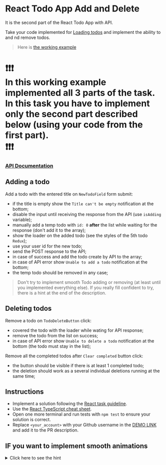# React Todo App Add and Delete

It is the second part of the React Todo App with API.

Take your code implemented for [Loading todos](https://github.com/mate-academy/react_todo-app-loading-todos)
and implement the ability to and nd remove todos.

> Here is [the working example](https://mate-academy.github.io/react_todo-app-with-api/)
# ❗️❗️❗️</br>In this working example implemented all 3 parts of the task.</br>In this task you have to implement only the second part described below (using your code from the first part).</br>❗️❗️❗️

### [API Documentation](https://mate-academy.github.io/fe-students-api/)

## Adding a todo

Add a todo with the entered title on `NewTodoField` form submit:

- if the title is empty show the `Title can't be empty` notification at the bottom;
- disable the input until receiving the response from the API (use `isAdding` variable);
- manually add a temp todo with `id: 0` **after** the list while waiting for the response (don't add it to the array);
- show the loader on the added todo (see the styles of the 5th todo `Redux`);
- use your user id for the new todo;
- send the POST response to the API;
- in case of success and add the todo create by API to the array;
- in case of API error show `Unable to add a todo` notification at the bottom;
- the temp todo should be removed in any case;

> Don't try to implement smooth Todo adding or removing (at least until you implemented everything else).
> If you really fill confident to try, there is a hint at the end of the description.

## Deleting todos

Remove a todo on `TodoDeleteButton` click:

- covered the todo with the loader while wating for API response;
- remove the todo from the list on success;
- in case of API error show `Unable to delete a todo` notification at the bottom (the todo must stay in the list);

Remove all the completed todos after `Clear completed` button click:

- the button should be visible if there is at least 1 completed todo;
- the deletion should work as a several individual deletions running at the same time;

## Instructions

- Implement a solution following the [React task guideline](https://github.com/mate-academy/react_task-guideline#react-tasks-guideline).
- Use the [React TypeScript cheat sheet](https://mate-academy.github.io/fe-program/js/extra/react-typescript).
- Open one more terminal and run tests with `npm test` to ensure your solution is correct.
- Replace `<your_account>` with your Github username in the [DEMO LINK](https://Yurii-Pozho.github.io/react_todo-app-add-and-delete/) and add it to the PR description.

## IF you want to implement smooth animations

<details>
  <summary>Click here to see the hint</summary>

  Use [React Transition Group](https://reactcommunity.org/react-transition-group/transition-group)

  ```tsx
  <section className="todoapp__main" data-cy="TodoList">
    <TransitionGroup>
      {visibleTodos.map(todo => (
        <CSSTransition
          key={todo.id}
          timeout={300}
          classNames="item"
        >
          <TodoItem
            todo={todo}
            isProcessed={processings.includes(todo.id)}
            onDelete={() => deleteTodo(todo.id)}
            onUpdate={updateTodo}
          />
        </CSSTransition>
      ))}

      {creating && (
        <CSSTransition
          key={0}
          timeout={300}
          classNames="temp-item"
        >
          <TodoItem
            todo={{
              id: Math.random(),
              title,
              completed: false,
              userId: user.id,
            }}
            isProcessed
          />
        </CSSTransition>
      )}
    </TransitionGroup>
  </section>
  ```

  Here are the styles used in this example
  ```css
  .item-enter {
    max-height: 0;
  }

  .item-enter-active {
    overflow: hidden;
    max-height: 58px;
    transition: max-height 0.3s ease-in-out;
  }

  .item-exit {
    max-height: 58px;
  }

  .item-exit-active {
    overflow: hidden;
    max-height: 0;
    transition: max-height 0.3s ease-in-out;
  }

  .temp-item-enter {
    max-height: 0;
  }

  .temp-item-enter-active {
    overflow: hidden;
    max-height: 58px;
    transition: max-height 0.3s ease-in-out;
  }

  .temp-item-exit {
    max-height: 58px;
  }

  .temp-item-exit-active {
    transform: translateY(-58px);
    max-height: 0;
    opacity: 0;
    transition: 0.3s ease-in-out;
    transition-property: opacity, max-height, transform;
  }

  .has-error .temp-item-exit-active {
    transform: translateY(0);
    overflow: hidden;
  }
  ```
</details>
